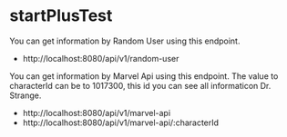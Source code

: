 # startPlusTest
You can get information by Random User using this endpoint.

  - http://localhost:8080/api/v1/random-user
  
 You can get information by Marvel Api using this endpoint. The value to characterId can be to 1017300, this id you can see all informaticon Dr. Strange.

  - http://localhost:8080/api/v1/marvel-api
  - http://localhost:8080/api/v1/marvel-api/:characterId

